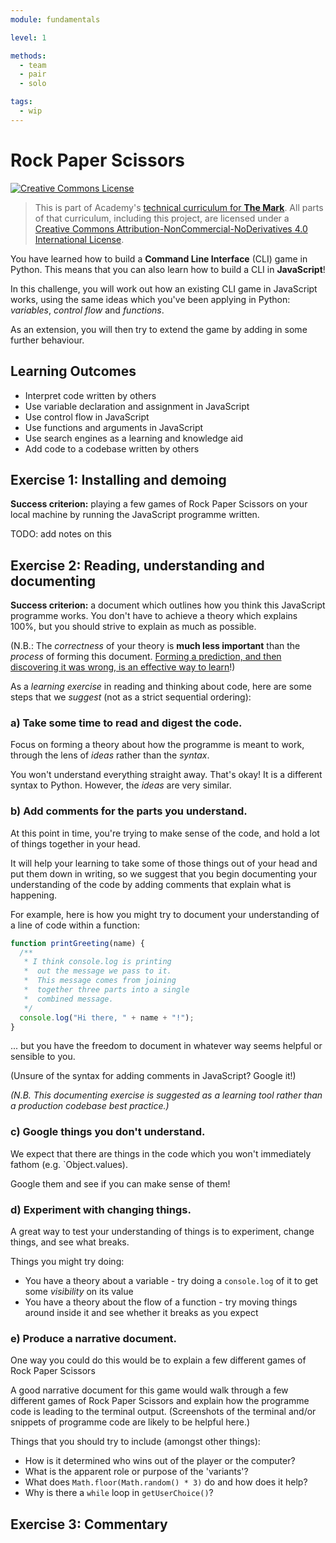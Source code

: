 ```yaml
---
module: fundamentals

level: 1

methods:
  - team
  - pair
  - solo

tags:
  - wip
---
```


# Rock Paper Scissors

<a rel="license" href="http://creativecommons.org/licenses/by-nc-nd/4.0/"><img alt="Creative Commons License" style="border-width:0" src="https://i.creativecommons.org/l/by-nc-nd/4.0/88x31.png" /></a>

> This is part of Academy's [technical curriculum for **The Mark**](https://github.com/WeAreAcademy/curriculum-mark). All parts of that curriculum, including this project, are licensed under a <a rel="license" href="http://creativecommons.org/licenses/by-nc-nd/4.0/">Creative Commons Attribution-NonCommercial-NoDerivatives 4.0 International License</a>.

You have learned how to build a **Command Line Interface** (CLI) game in Python. This means that you can also learn how to build a CLI in **JavaScript**!

In this challenge, you will work out how an existing CLI game in JavaScript works, using the same ideas which you've been applying in Python: _variables_, _control flow_ and _functions_.

As an extension, you will then try to extend the game by adding in some further behaviour.

## Learning Outcomes

- Interpret code written by others
- Use variable declaration and assignment in JavaScript
- Use control flow in JavaScript
- Use functions and arguments in JavaScript
- Use search engines as a learning and knowledge aid
- Add code to a codebase written by others

## Exercise 1: Installing and demoing

**Success criterion:** playing a few games of Rock Paper Scissors on your local machine by running the JavaScript programme written.

TODO: add notes on this

## Exercise 2: Reading, understanding and documenting

**Success criterion:** a document which outlines how you think this JavaScript programme works. You don't have to achieve a theory which explains 100%, but you should strive to explain as much as possible.

(N.B.: The _correctness_ of your theory is **much less important** than the _process_ of forming this document. [Forming a prediction, and then discovering it was wrong, is an effective way to learn](https://www.sciencedirect.com/science/article/abs/pii/S0959475217303468)!)

As a _learning exercise_ in reading and thinking about code, here are some steps that we _suggest_ (not as a strict sequential ordering):

### a) Take some time to read and digest the code.

Focus on forming a theory about how the programme is meant to work, through the lens of _ideas_ rather than the _syntax_.

You won't understand everything straight away. That's okay! It is a different syntax to Python. However, the _ideas_ are very similar.

### b) Add comments for the parts you understand.

At this point in time, you're trying to make sense of the code, and hold a lot of things together in your head.

It will help your learning to take some of those things out of your head and put them down in writing, so we suggest that you begin documenting your understanding of the code by adding comments that explain what is happening.

For example, here is how you might try to document your understanding of a line of code within a function:

```js
function printGreeting(name) {
  /**
   * I think console.log is printing
   *  out the message we pass to it.
   *  This message comes from joining
   *  together three parts into a single
   *  combined message.
   */
  console.log("Hi there, " + name + "!");
}
```

... but you have the freedom to document in whatever way seems helpful or sensible to you.

(Unsure of the syntax for adding comments in JavaScript? Google it!)

_(N.B. This documenting exercise is suggested as a learning tool rather than a production codebase best practice.)_

### c) Google things you don't understand.

We expect that there are things in the code which you won't immediately fathom (e.g. `Object.values).

Google them and see if you can make sense of them!

### d) Experiment with changing things.

A great way to test your understanding of things is to experiment, change things, and see what breaks.

Things you might try doing:

- You have a theory about a variable - try doing a `console.log` of it to get some _visibility_ on its value
- You have a theory about the flow of a function - try moving things around inside it and see whether it breaks as you expect

### e) Produce a narrative document.

One way you could do this would be to explain a few different games of Rock Paper Scissors

A good narrative document for this game would walk through a few different games of Rock Paper Scissors and explain how the programme code is leading to the terminal output. (Screenshots of the terminal and/or snippets of programme code are likely to be helpful here.)

Things that you should try to include (amongst other things):

- How is it determined who wins out of the player or the computer?
- What is the apparent role or purpose of the 'variants'?
- What does `Math.floor(Math.random() * 3)` do and how does it help?
- Why is there a `while` loop in `getUserChoice()`?

## Exercise 3: Commentary
